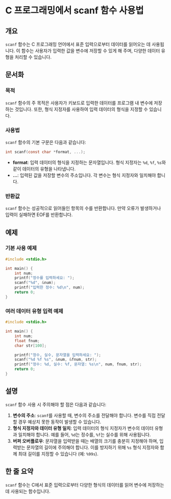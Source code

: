 <!--
Meta Description: # C 프로그래밍에서 scanf 함수 사용법 ## 개요 `scanf` 함수는 C 프로그래밍 언어에서 표준 입력으로부터 데이터를 읽어오는 데 사용됩니다. 이 함수는 사용자가 입력한 값을 변수에 저장할 수 있게 해 주며, 다양한 데이터 유형을 처리할 수 있습니다. ## 문...
Meta Keywords: scanf, num, int, 함수는, 데이터
-->

# C 프로그래밍에서 scanf 함수 사용법

## 개요
`scanf` 함수는 C 프로그래밍 언어에서 표준 입력으로부터 데이터를 읽어오는 데 사용됩니다. 이 함수는 사용자가 입력한 값을 변수에 저장할 수 있게 해 주며, 다양한 데이터 유형을 처리할 수 있습니다.

## 문서화

### 목적
`scanf` 함수의 주 목적은 사용자가 키보드로 입력한 데이터를 프로그램 내 변수에 저장하는 것입니다. 또한, 형식 지정자를 사용하여 입력 데이터의 형식을 지정할 수 있습니다.

### 사용법
`scanf` 함수의 기본 구문은 다음과 같습니다:

```c
int scanf(const char *format, ...);
```

- **format**: 입력 데이터의 형식을 지정하는 문자열입니다. 형식 지정자는 `%d`, `%f`, `%s`와 같이 데이터의 유형을 나타냅니다.
- **...**: 입력된 값을 저장할 변수의 주소입니다. 각 변수는 형식 지정자와 일치해야 합니다.

### 반환값
`scanf` 함수는 성공적으로 읽어들인 항목의 수를 반환합니다. 만약 오류가 발생하거나 입력이 실패하면 EOF를 반환합니다.

## 예제

### 기본 사용 예제

```c
#include <stdio.h>

int main() {
    int num;
    printf("정수를 입력하세요: ");
    scanf("%d", &num);
    printf("입력한 정수: %d\n", num);
    return 0;
}
```

### 여러 데이터 유형 입력 예제

```c
#include <stdio.h>

int main() {
    int num;
    float fnum;
    char str[100];

    printf("정수, 실수, 문자열을 입력하세요: ");
    scanf("%d %f %s", &num, &fnum, str);
    printf("정수: %d, 실수: %f, 문자열: %s\n", num, fnum, str);
    return 0;
}
```

## 설명
`scanf` 함수 사용 시 주의해야 할 점은 다음과 같습니다:

1. **변수의 주소**: `scanf`를 사용할 때, 변수의 주소를 전달해야 합니다. 변수를 직접 전달할 경우 예상치 못한 동작이 발생할 수 있습니다.
2. **형식 지정자와 데이터 유형 일치**: 입력 데이터의 형식 지정자가 변수의 데이터 유형과 일치해야 합니다. 예를 들어, `%d`는 정수를, `%f`는 실수를 위해 사용됩니다.
3. **버퍼 오버플로우**: 문자열을 입력받을 때는 배열의 크기를 충분히 지정해야 하며, 입력받는 문자열의 길이에 주의해야 합니다. 이를 방지하기 위해 `%s` 형식 지정자와 함께 최대 길이를 지정할 수 있습니다 (예: `%99s`).

## 한 줄 요약
`scanf` 함수는 C에서 표준 입력으로부터 다양한 형식의 데이터를 읽어 변수에 저장하는 데 사용되는 함수입니다.